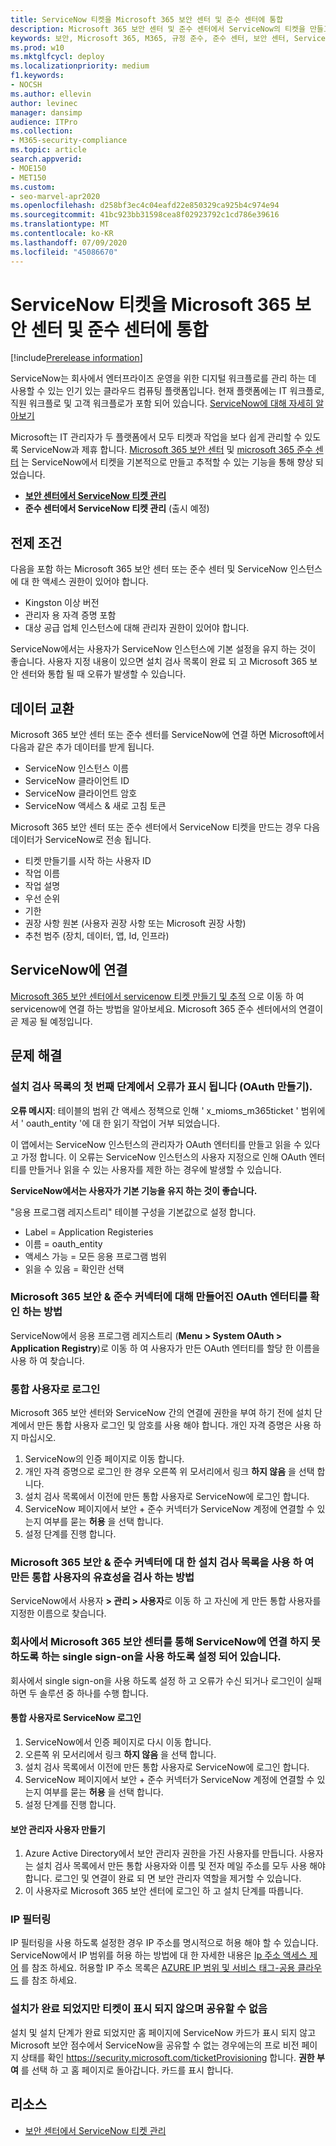 ```yaml
---
title: ServiceNow 티켓을 Microsoft 365 보안 센터 및 준수 센터에 통합
description: Microsoft 365 보안 센터 및 준수 센터에서 ServiceNow의 티켓을 만들고 추적 하는 방법에 대해 알아봅니다.
keywords: 보안, Microsoft 365, M365, 규정 준수, 준수 센터, 보안 센터, ServiceNow, 티켓, 작업, 눈, 연결
ms.prod: w10
ms.mktglfcycl: deploy
ms.localizationpriority: medium
f1.keywords:
- NOCSH
ms.author: ellevin
author: levinec
manager: dansimp
audience: ITPro
ms.collection:
- M365-security-compliance
ms.topic: article
search.appverid:
- MOE150
- MET150
ms.custom:
- seo-marvel-apr2020
ms.openlocfilehash: d258bf3ec4c04eafd22e850329ca925b4c974e94
ms.sourcegitcommit: 41bc923bb31598cea8f02923792c1cd786e39616
ms.translationtype: MT
ms.contentlocale: ko-KR
ms.lasthandoff: 07/09/2020
ms.locfileid: "45086670"
---
```

# <a name="integrate-servicenow-tickets-into-the-microsoft-365-security-center-and-compliance-center"></a>ServiceNow 티켓을 Microsoft 365 보안 센터 및 준수 센터에 통합

[!include[Prerelease information](../includes/prerelease.md)]

ServiceNow는 회사에서 엔터프라이즈 운영을 위한 디지털 워크플로를 관리 하는 데 사용할 수 있는 인기 있는 클라우드 컴퓨팅 플랫폼입니다. 현재 플랫폼에는 IT 워크플로, 직원 워크플로 및 고객 워크플로가 포함 되어 있습니다. [ServiceNow에 대해 자세히 알아보기](https://www.servicenow.com/)

Microsoft는 IT 관리자가 두 플랫폼에서 모두 티켓과 작업을 보다 쉽게 관리할 수 있도록 ServiceNow과 제휴 합니다. [Microsoft 365 보안 센터](overview-security-center.md) 및 [microsoft 365 준수 센터](https://docs.microsoft.commicrosoft-365/compliance/microsoft-365-compliance-center) 는 ServiceNow에서 티켓을 기본적으로 만들고 추적할 수 있는 기능을 통해 향상 되었습니다.

- [**보안 센터에서 ServiceNow 티켓 관리**](tickets-security-center.md)
- **준수 센터에서 ServiceNow 티켓 관리** (출시 예정)

## <a name="prerequisites"></a>전제 조건

다음을 포함 하는 Microsoft 365 보안 센터 또는 준수 센터 및 ServiceNow 인스턴스에 대 한 액세스 권한이 있어야 합니다.  

* Kingston 이상 버전
* 관리자 용 자격 증명 포함
* 대상 공급 업체 인스턴스에 대해 관리자 권한이 있어야 합니다.

ServiceNow에서는 사용자가 ServiceNow 인스턴스에 기본 설정을 유지 하는 것이 좋습니다. 사용자 지정 내용이 있으면 설치 검사 목록이 완료 되 고 Microsoft 365 보안 센터와 통합 될 때 오류가 발생할 수 있습니다.

## <a name="data-exchange"></a>데이터 교환

Microsoft 365 보안 센터 또는 준수 센터를 ServiceNow에 연결 하면 Microsoft에서 다음과 같은 추가 데이터를 받게 됩니다.

* ServiceNow 인스턴스 이름
* ServiceNow 클라이언트 ID
* ServiceNow 클라이언트 암호
* ServiceNow 액세스 & 새로 고침 토큰

Microsoft 365 보안 센터 또는 준수 센터에서 ServiceNow 티켓을 만드는 경우 다음 데이터가 ServiceNow로 전송 됩니다.

* 티켓 만들기를 시작 하는 사용자 ID
* 작업 이름
* 작업 설명
* 우선 순위
* 기한
* 권장 사항 원본 (사용자 권장 사항 또는 Microsoft 권장 사항)
* 추천 범주 (장치, 데이터, 앱, Id, 인프라)

## <a name="connect-to-servicenow"></a>ServiceNow에 연결

[Microsoft 365 보안 센터에서 servicenow 티켓 만들기 및 추적](tickets-security-center.md) 으로 이동 하 여 servicenow에 연결 하는 방법을 알아보세요. Microsoft 365 준수 센터에서의 연결이 곧 제공 될 예정입니다.

## <a name="troubleshooting"></a>문제 해결

### <a name="you-receive-an-error-in-the-first-step-of-the-installation-checklist-oauth-creation"></a>설치 검사 목록의 첫 번째 단계에서 오류가 표시 됩니다 (OAuth 만들기).

**오류 메시지**: 테이블의 범위 간 액세스 정책으로 인해 ' x_mioms_m365ticket ' 범위에서 ' oauth_entity '에 대 한 읽기 작업이 거부 되었습니다.

이 앱에서는 ServiceNow 인스턴스의 관리자가 OAuth 엔터티를 만들고 읽을 수 있다고 가정 합니다. 이 오류는 ServiceNow 인스턴스의 사용자 지정으로 인해 OAuth 엔터티를 만들거나 읽을 수 있는 사용자를 제한 하는 경우에 발생할 수 있습니다.

**ServiceNow에서는 사용자가 기본 기능을 유지 하는 것이 좋습니다.**

"응용 프로그램 레지스트리" 테이블 구성을 기본값으로 설정 합니다.

* Label = Application Registeries
* 이름 = oauth_entity
* 액세스 가능 = 모든 응용 프로그램 범위
* 읽을 수 있음 = 확인란 선택

### <a name="how-to-validate-the-oauth-entity-created-for-microsoft-365-security--compliance-connector"></a>Microsoft 365 보안 & 준수 커넥터에 대해 만들어진 OAuth 엔터티를 확인 하는 방법

ServiceNow에서 응용 프로그램 레지스트리 (**Menu > System OAuth > Application Registry**)로 이동 하 여 사용자가 만든 OAuth 엔터티를 할당 한 이름을 사용 하 여 찾습니다.

### <a name="logging-in-as-the-integration-user"></a>통합 사용자로 로그인

Microsoft 365 보안 센터와 ServiceNow 간의 연결에 권한을 부여 하기 전에 설치 단계에서 만든 통합 사용자 로그인 및 암호를 사용 해야 합니다. 개인 자격 증명은 사용 하지 마십시오.

1. ServiceNow의 인증 페이지로 이동 합니다.
2. 개인 자격 증명으로 로그인 한 경우 오른쪽 위 모서리에서 링크 **하지 않음** 을 선택 합니다.
3. 설치 검사 목록에서 이전에 만든 통합 사용자로 ServiceNow에 로그인 합니다.  
4. ServiceNow 페이지에서 보안 + 준수 커넥터가 ServiceNow 계정에 연결할 수 있는지 여부를 묻는 **허용** 을 선택 합니다.
5. 설정 단계를 진행 합니다.

### <a name="how-to-validate-the-integration-user-created-with-the-installation-checklist-for-microsoft-365-security--compliance-connector"></a>Microsoft 365 보안 & 준수 커넥터에 대 한 설치 검사 목록을 사용 하 여 만든 통합 사용자의 유효성을 검사 하는 방법

ServiceNow에서 사용자 **> 관리 > 사용자**로 이동 하 고 자신에 게 만든 통합 사용자를 지정한 이름으로 찾습니다.

### <a name="your-company-has-single-sign-on-enabled-which-prevents-you-from-connecting-to-servicenow-through-the-microsoft-365-security-center"></a>회사에서 Microsoft 365 보안 센터를 통해 ServiceNow에 연결 하지 못하도록 하는 single sign-on을 사용 하도록 설정 되어 있습니다.

회사에서 single sign-on을 사용 하도록 설정 하 고 오류가 수신 되거나 로그인이 실패 하면 두 솔루션 중 하나를 수행 합니다.

#### <a name="log-into-servicenow-as-the-integration-user"></a>통합 사용자로 ServiceNow 로그인

1. ServiceNow에서 인증 페이지로 다시 이동 합니다.
2. 오른쪽 위 모서리에서 링크 **하지 않음** 을 선택 합니다.
3. 설치 검사 목록에서 이전에 만든 통합 사용자로 ServiceNow에 로그인 합니다.  
4. ServiceNow 페이지에서 보안 + 준수 커넥터가 ServiceNow 계정에 연결할 수 있는지 여부를 묻는 **허용** 을 선택 합니다.
5. 설정 단계를 진행 합니다.

#### <a name="create-a-security-admin-user"></a>보안 관리자 사용자 만들기

1. Azure Active Directory에서 보안 관리자 권한을 가진 사용자를 만듭니다. 사용자는 설치 검사 목록에서 만든 통합 사용자와 이름 및 전자 메일 주소를 모두 사용 해야 합니다. 로그인 및 연결이 완료 되 면 보안 관리자 역할을 제거할 수 있습니다.
2. 이 사용자로 Microsoft 365 보안 센터에 로그인 하 고 설치 단계를 따릅니다.

### <a name="ip-filtering"></a>IP 필터링

IP 필터링을 사용 하도록 설정한 경우 IP 주소를 명시적으로 허용 해야 할 수 있습니다. ServiceNow에서 IP 범위를 허용 하는 방법에 대 한 자세한 내용은 [Ip 주소 액세스 제어](https://docs.servicenow.com/bundle/orlando-platform-administration/page/administer/login/task/t_AccessControl.html) 를 참조 하세요. 허용할 IP 주소 목록은 [AZURE IP 범위 및 서비스 태그-공용 클라우드](https://www.microsoft.com/en-us/download/details.aspx?id=56519) 를 참조 하세요.

### <a name="installation-is-complete-but-dont-see-tickets-and-cant-share"></a>설치가 완료 되었지만 티켓이 표시 되지 않으며 공유할 수 없음

설치 및 설치 단계가 완료 되었지만 홈 페이지에 ServiceNow 카드가 표시 되지 않고 Microsoft 보안 점수에서 ServiceNow을 공유할 수 없는 경우에는의 프로 비전 페이지 상태를 확인 https://security.microsoft.com/ticketProvisioning 합니다. **권한 부여** 를 선택 하 고 홈 페이지로 돌아갑니다. 카드를 표시 합니다.

## <a name="resources"></a>리소스

- [보안 센터에서 ServiceNow 티켓 관리](tickets-security-center.md)